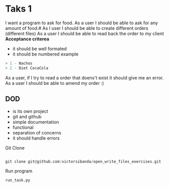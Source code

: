 # Taks 1
I want a program to ask for food. 
As a user I should be able to ask for any amount of food.#
As I user I should be able to create different orders (different files)
As a user I should be able to read back the order to my client
**Acceptance criterea** 
- it should be well formated
- it should be numbered
example 
```python
> 1 - Nachos
> 2 - Diet CocaCola
``` 
As a user, if I try to read a order that doens't exist it should give me an error. 
As a user I should be able to amend my order :) 
## DOD 
- is its own project
- git and github 
- simple documentation
- functional
- separation of concerns
- it should handle errors

Git Clone 
 ```python

git clone git@github.com:victorsibanda/open_write_files_exercises.git


```

Run program
```python
run_task.py
```